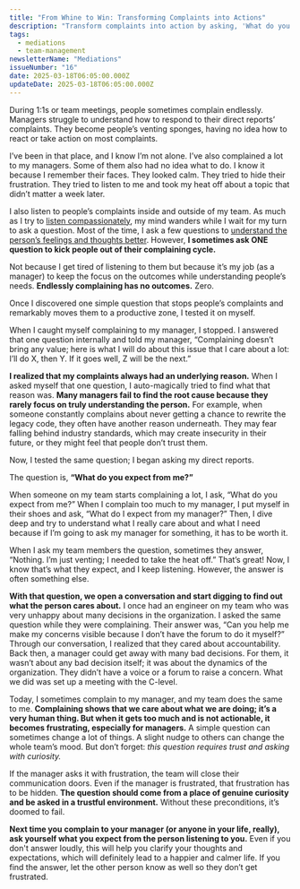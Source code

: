 ```yaml
---
title: "From Whine to Win: Transforming Complaints into Actions"
description: "Transform complaints into action by asking, 'What do you expect from me?' Foster trust and focus on outcomes in your team."
tags:
  - mediations
  - team-management
newsletterName: "Mediations"
issueNumber: "16"
date: 2025-03-18T06:05:00.000Z
updateDate: 2025-03-18T06:05:00.000Z
---
```



During 1:1s or team meetings, people sometimes complain endlessly. Managers struggle to understand how to respond to their direct reports’ complaints. They become people’s venting sponges, having no idea how to react or take action on most complaints.

I’ve been in that place, and I know I’m not alone. I’ve also complained a lot to my managers. Some of them also had no idea what to do. I know it because I remember their faces. They looked calm. They tried to hide their frustration. They tried to listen to me and took my heat off about a topic that didn’t matter a week later.

I also listen to people’s complaints inside and outside of my team. As much as I try to [listen compassionately](/the-must-have-skill-for-every-leader-listening-with-empathy/), my mind wanders while I wait for my turn to ask a question. Most of the time, I ask a few questions to [understand the person’s feelings and thoughts better](/bridging-the-gap-understanding-the-illusion-of-transparency-in-communication/). However, **I sometimes ask ONE question to kick people out of their complaining cycle.**

Not because I get tired of listening to them but because it’s my job (as a manager) to keep the focus on the outcomes while understanding people’s needs. **Endlessly complaining has no outcomes.** Zero.

Once I discovered one simple question that stops people’s complaints and remarkably moves them to a productive zone, I tested it on myself.

When I caught myself complaining to my manager, I stopped. I answered that one question internally and told my manager, “Complaining doesn’t bring any value; here is what I will do about this issue that I care about a lot: I’ll do X, then Y. If it goes well, Z will be the next.”

**I realized that my complaints always had an underlying reason.** When I asked myself that one question, I auto-magically tried to find what that reason was. **Many managers fail to find the root cause because they rarely focus on truly understanding the person.** For example, when someone constantly complains about never getting a chance to rewrite the legacy code, they often have another reason underneath. They may fear falling behind industry standards, which may create insecurity in their future, or they might feel that people don’t trust them.

Now, I tested the same question; I began asking my direct reports.

The question is, **“What do you expect from me?”**

When someone on my team starts complaining a lot, I ask, “What do you expect from me?” When I complain too much to my manager, I put myself in their shoes and ask, “What do I expect from my manager?” Then, I dive deep and try to understand what I really care about and what I need because if I’m going to ask my manager for something, it has to be worth it.

When I ask my team members the question, sometimes they answer, “Nothing. I’m just venting; I needed to take the heat off.” That’s great! Now, I know that’s what they expect, and I keep listening. However, the answer is often something else.

**With that question, we open a conversation and start digging to find out what the person cares about.** I once had an engineer on my team who was very unhappy about many decisions in the organization. I asked the same question while they were complaining. Their answer was, “Can you help me make my concerns visible because I don’t have the forum to do it myself?” Through our conversation, I realized that they cared about accountability. Back then, a manager could get away with many bad decisions. For them, it wasn’t about any bad decision itself; it was about the dynamics of the organization. They didn’t have a voice or a forum to raise a concern. What we did was set up a meeting with the C-level.

Today, I sometimes complain to my manager, and my team does the same to me. **Complaining shows that we care about what we are doing; it’s a very human thing. But when it gets too much and is not actionable, it becomes frustrating, especially for managers.** A simple question can sometimes change a lot of things. A slight nudge to others can change the whole team’s mood. But don’t forget: *this question requires trust and asking with curiosity.*

If the manager asks it with frustration, the team will close their communication doors. Even if the manager is frustrated, that frustration has to be hidden. **The question should come from a place of genuine curiosity and be asked in a trustful environment.** Without these preconditions, it’s doomed to fail.

**Next time you complain to your manager (or anyone in your life, really), ask yourself what you expect from the person listening to you.** Even if you don't answer loudly, this will help you clarify your thoughts and expectations, which will definitely lead to a happier and calmer life. If you find the answer, let the other person know as well so they don’t get frustrated.
